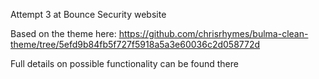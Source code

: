 Attempt 3 at Bounce Security website

Based on the theme here:
https://github.com/chrisrhymes/bulma-clean-theme/tree/5efd9b84fb5f727f5918a5a3e60036c2d058772d

Full details on possible functionality can be found there